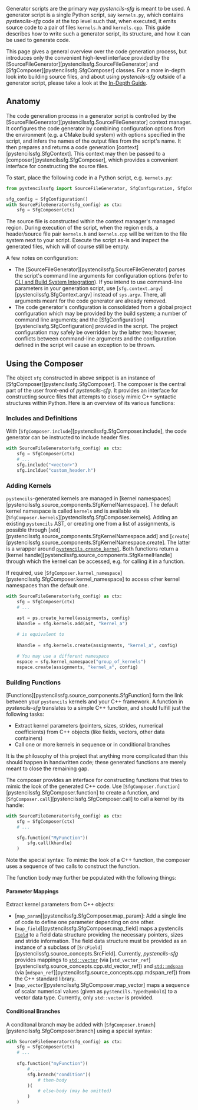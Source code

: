 
Generator scripts are the primary way *pystencils-sfg* is meant to be used.
A generator script is a single Python script, say `kernels.py`, which contains *pystencils-sfg*
code at the top level such that, when executed, it emits source code to a pair of files `kernels.h`
and `kernels.cpp`. This guide describes how to write such a generator script, its structure, and how
it can be used to generate code.

This page gives a general overview over the code generation process, but introduces only the
convenient high-level interface provided by the [SourceFileGenerator][pystencilssfg.SourceFileGenerator]
and [SfgComposer][pystencilssfg.SfgComposer] classes.
For a more in-depth look into building source files, and about using *pystencils-sfg* outside
of a generator script, please take a look at the [In-Depth Guide](building.md).

## Anatomy

The code generation process in a generator script is controlled by the
[SourceFileGenerator][pystencilssfg.SourceFileGenerator] context manager.
It configures the code generator by combining configuration options from the 
environment (e.g. a CMake build system) with options specified in the script,
and infers the names of the output files from the script's name.
It then prepares and returns a code generation [context][pystencilssfg.SfgContext].
This context may then be passed to a [composer][pystencilssfg.SfgComposer],
which provides a convenient interface for constructing the source files.

To start, place the following code in a Python script, e.g. `kernels.py`:

```Python
from pystencilssfg import SourceFileGenerator, SfgConfiguration, SfgComposer

sfg_config = SfgConfiguration()
with SourceFileGenerator(sfg_config) as ctx:
    sfg = SfgComposer(ctx)

```

The source file is constructed within the context manager's managed region.
During execution of the script, when the region ends, a header/source file pair
`kernels.h` and `kernels.cpp` will be written to the file system next to your script.
Execute the script as-is and inspect the generated files, which will of course
still be empty.

A few notes on configuration:

 - The [SourceFileGenerator][pystencilssfg.SourceFileGenerator] parses the script's command line arguments
   for configuration options (refer to [CLI and Build System Integration](cli.md)).
   If you intend to use command-line parameters in your
   generation script, use [`sfg.context.argv`][pystencilssfg.SfgContext.argv] instead of `sys.argv`.
   There, all arguments meant for the code generator are already removed.
 - The code generator's configuration is consolidated from a global project configuration which may
   be provided by the build system; a number of command line arguments; and the
   [SfgConfiguration][pystencilssfg.SfgConfiguration] provided in the script.
   The project configuration may safely be overridden by the latter two; however, conflicts
   between command-line arguments and the configuration defined in the script will cause
   an exception to be thrown.

## Using the Composer

The object `sfg` constructed in above snippet is an instance of [SfgComposer][pystencilssfg.SfgComposer].
The composer is the central part of the user front-end of *pystencils-sfg*.
It provides an interface for constructing source files that attempts to closely mimic
C++ syntactic structures within Python.
Here is an overview of its various functions:

### Includes and Definitions

With [`SfgComposer.include`][pystencilssfg.SfgComposer.include], the code generator can be instructed
to include header files. 

```Python
with SourceFileGenerator(sfg_config) as ctx:
    sfg = SfgComposer(ctx)
    # ...
    sfg.include("<vector>")
    sfg.incldue("custom_header.h")
```

### Adding Kernels

`pystencils`-generated kernels are managed in
[kernel namespaces][pystencilssfg.source_components.SfgKernelNamespace].
The default kernel namespace is called `kernels` and is available via
[`SfgComposer.kernels`][pystencilssfg.SfgComposer.kernels].
Adding an existing `pystencils` AST, or creating one from a list of assignments, is possible
through [`add`][pystencilssfg.source_components.SfgKernelNamespace.add]
and [`create`][pystencilssfg.source_components.SfgKernelNamespace.create].
The latter is a wrapper around
[`pystencils.create_kernel`](
https://pycodegen.pages.i10git.cs.fau.de/pystencils/sphinx/kernel_compile_and_call.html#pystencils.create_kernel
).
Both functions return a [kernel handle][pystencilssfg.source_components.SfgKernelHandle]
through which the kernel can be accessed, e.g. for calling it in a function.

If required, use [`SfgComposer.kernel_namespace`][pystencilssfg.SfgComposer.kernel_namespace]
to access other kernel namespaces than the default one.

```Python
with SourceFileGenerator(sfg_config) as ctx:
    sfg = SfgComposer(ctx)
    # ...

    ast = ps.create_kernel(assignments, config)
    khandle = sfg.kernels.add(ast, "kernel_a")
    
    # is equivalent to
    
    khandle = sfg.kernels.create(assignments, "kernel_a", config)

    # You may use a different namespace
    nspace = sfg.kernel_namespace("group_of_kernels")
    nspace.create(assignments, "kernel_a", config)
```

### Building Functions

[Functions][pystencilssfg.source_components.SfgFunction] form the link between your `pystencils` kernels
and your C++ framework. A function in *pystencils-sfg* translates to a simple C++ function, and should
fulfill just the following tasks:

 - Extract kernel parameters (pointers, sizes, strides, numerical coefficients)
   from C++ objects (like fields, vectors, other data containers)
 - Call one or more kernels in sequence or in conditional branches

It is the philosophy of this project that anything more complicated than this should happen in handwritten
code; these generated functions are merely meant to close the remaining gap.

The composer provides an interface for constructing functions that tries to mimic the look of the generated C++
code.
Use [`SfgComposer.function`][pystencilssfg.SfgComposer.function] to create a function,
and [`SfgComposer.call`][pystencilssfg.SfgComposer.call] to call a kernel by its handle:

```Python
with SourceFileGenerator(sfg_config) as ctx:
    sfg = SfgComposer(ctx)
    # ...

    sfg.function("MyFunction")(
        sfg.call(khandle)
    )
```

Note the special syntax: To mimic the look of a C++ function, the composer uses a sequence of two calls
to construct the function.

The function body may further be populated with the following things:

#### Parameter Mappings

Extract kernel parameters from C++ objects:

 - [`map_param`][pystencilssfg.SfgComposer.map_param]: Add a single line of code to define one parameter
   depending on one other.
 - [`map_field`][pystencilssfg.SfgComposer.map_field] maps a pystencils
   [`Field`](https://pycodegen.pages.i10git.cs.fau.de/pystencils/sphinx/field.html)
   to a field data structure providing the necessary pointers, sizes and stride information.
   The field data structure must be provided as an instance of a subclass of
   [`SrcField`][pystencilssfg.source_concepts.SrcField].
   Currently, *pystencils-sfg* provides mappings to 
   [`std::vector`](https://en.cppreference.com/w/cpp/container/vector)
   (via [`std_vector_ref`][pystencilssfg.source_concepts.cpp.std_vector_ref])
   and
   [`std::mdspan`](https://en.cppreference.com/w/cpp/container/mdspan)
   (via [`mdspan_ref`][pystencilssfg.source_concepts.cpp.mdspan_ref])
   from the C++ standard library.
 - [`map_vector`][pystencilssfg.SfgComposer.map_vector] maps a sequence of scalar numerical values
   (given as `pystencils.TypedSymbol`s) to a vector data type. Currently, only `std::vector` is provided.

#### Conditional Branches

A conditonal branch may be added with [`SfgComposer.branch`][pystencilssfg.SfgComposer.branch]
using a special syntax:

```Python
with SourceFileGenerator(sfg_config) as ctx:
    sfg = SfgComposer(ctx)
    # ...
    
    sfg.function("myFunction")(
        # ...
        sfg.branch("condition")(
            # then-body
        )(
            # else-body (may be omitted)
        )
    )
    
```